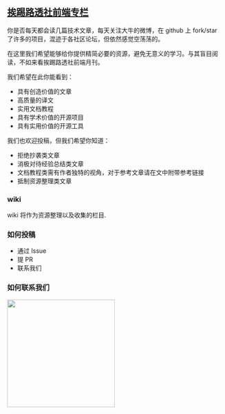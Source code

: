## [挨踢路透社前端专栏](https://e-f-e.github.io/fe-study-tutorial/index.html)

你是否每天都会读几篇技术文章，每天关注大牛的微博，在 github 上 fork/star 了许多的项目，混迹于各社区论坛，但依然感觉空荡荡的。

在这里我们希望能够给你提供精简必要的资源，避免无意义的学习。与其盲目阅读，不如来看挨踢路透社前端月刊。

我们希望在此你能看到：

* 具有创造价值的文章
* 高质量的译文
* 实用文档教程
* 具有学术价值的开源项目
* 具有实用价值的开源工具

我们也欢迎投稿，但我们希望你知道：

* 拒绝抄袭类文章
* 消极对待经验总结类文章
* 文档教程类需有作者独特的视角，对于参考文章请在文中附带参考链接
* 抵制资源整理类文章

### wiki

wiki 将作为资源整理以及收集的栏目.

### 如何投稿

* 通过 Issue
* 提 PR
* 联系我们

### 如何联系我们

<img width='250' src='https://camo.githubusercontent.com/ed784cf901a538624926776e1edcf0f8c7aa410e/68747470733a2f2f652d662d652e6769746875622e696f2f6666652f7374617469632f6666652d71712e706e67'/>
